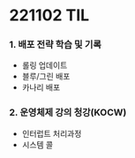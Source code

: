 # 221102 TIL
### 1. 배포 전략 학습 및 기록
* 롤링 업데이트
* 블루/그린 배포
* 카나리 배포
### 2. 운영체제 강의 청강(KOCW)
* 인터럽트 처리과정
* 시스템 콜